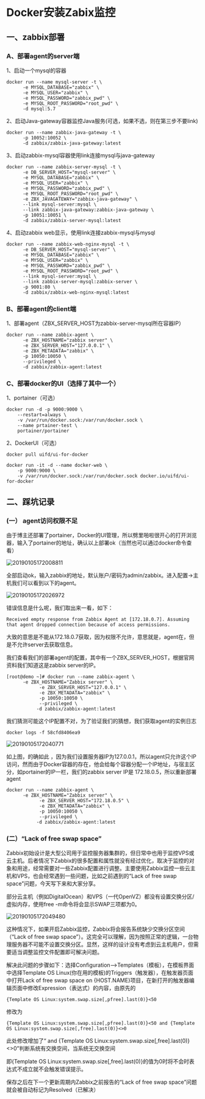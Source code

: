 # Docker安装Zabix监控

## 一、zabbix部署
### A、部署agent的server端

1、启动一个mysql的容器

```shell
docker run --name mysql-server -t \
      -e MYSQL_DATABASE="zabbix" \
      -e MYSQL_USER="zabbix" \
      -e MYSQL_PASSWORD="zabbix_pwd" \
      -e MYSQL_ROOT_PASSWORD="root_pwd" \
      -d mysql:5.7
```

2、启动Java-gateway容器监控Java服务(可选，如果不选，则在第三步不要link)

```shell
docker run --name zabbix-java-gateway -t \
      -p 10052:10052 \
      -d zabbix/zabbix-java-gateway:latest 
```

3、启动zabbix-mysql容器使用link连接mysql与java-gateway

```shell
docker run --name zabbix-server-mysql -t \
      -e DB_SERVER_HOST="mysql-server" \
      -e MYSQL_DATABASE="zabbix" \
      -e MYSQL_USER="zabbix" \
      -e MYSQL_PASSWORD="zabbix_pwd" \
      -e MYSQL_ROOT_PASSWORD="root_pwd" \
      -e ZBX_JAVAGATEWAY="zabbix-java-gateway" \
      --link mysql-server:mysql \
      --link zabbix-java-gateway:zabbix-java-gateway \
      -p 10051:10051 \
      -d zabbix/zabbix-server-mysql:latest
```

4、启动zabbix web显示，使用link连接zabbix-mysql与mysql

```shell
docker run --name zabbix-web-nginx-mysql -t \
      -e DB_SERVER_HOST="mysql-server" \
      -e MYSQL_DATABASE="zabbix" \
      -e MYSQL_USER="zabbix" \
      -e MYSQL_PASSWORD="zabbix_pwd" \
      -e MYSQL_ROOT_PASSWORD="root_pwd" \
      --link mysql-server:mysql \
      --link zabbix-server-mysql:zabbix-server \
      -p 9001:80 \
      -d zabbix/zabbix-web-nginx-mysql:latest
```

### B、部署agent的client端

1、部署agent（ZBX_SERVER_HOST为zabbix-server-mysql所在容器IP）

```shell
docker run --name zabbix-agent \
      -e ZBX_HOSTNAME="zabbix server" \
      -e ZBX_SERVER_HOST="127.0.0.1" \   
      -e ZBX_METADATA="zabbix" \
      -p 10050:10050 \
      --privileged \
      -d zabbix/zabbix-agent:latest
```

### C、部署docker的UI（选择了其中一个）

1、portainer（可选）

```shell
docker run -d -p 9000:9000 \
    --restart=always \
    -v /var/run/docker.sock:/var/run/docker.sock \
    --name prtainer-test \
    portainer/portainer
```

2、DockerUI（可选）

```shell
docker pull uifd/ui-for-docker 

docker run -it -d --name docker-web \
	-p 9000:9000 \
	-v /var/run/docker.sock:/var/run/docker.sock docker.io/uifd/ui-for-docker
```

## 二、踩坑记录

### (一） agent访问权限不足

由于博主还部署了portainer，Docker的UI管理，所以劈里啪啦很开心的打开浏览器，输入了portainer的地址，确认以上部署ok（当然也可以通过docker命令查看）

![20190105172008811](https://github.com/ATSJP/note/blob/master/Docker/assets/20190105172008811.png?raw=true)

全部启动ok，输入zabbix的地址，默认账户/密码为admin/zabbix。进入配置->主机我们可以看到以下的agent。

![20190105172026972](https://github.com/ATSJP/note/blob/master/Docker/assets/20190105172026972.png?raw=true)

错误信息是什么呢，我们取出来一看，如下：

```console
Received empty response from Zabbix Agent at [172.18.0.7]. Assuming that agent dropped connection because of access permissions.
```

大致的意思是不能从172.18.0.7获取，因为权限不允许，意思就是，agent在，但是不允许server去获取信息。

我们查看我们的部署agent的配置，其中有一个ZBX_SERVER_HOST，根据官网资料我们知道这是zabbix server的IP。

```shell
[root@demo ~]# docker run --name zabbix-agent \
      -e ZBX_HOSTNAME="Zabbix server" \
            -e ZBX_SERVER_HOST="127.0.0.1" \
            -e ZBX_METADATA="zabbix" \
            -p 10050:10050 \
            --privileged \
           -d zabbix/zabbix-agent:latest
```

我们猜测可能这个IP配置不对，为了验证我们的猜想，我们获取agent的实例日志

```shell
docker logs -f 58cfd8406ea9
```

![20190105172040771](https://github.com/ATSJP/note/blob/master/Docker/assets/20190105172040771.png?raw=true)

如上图，的确如此 ，因为我们设置服务器IP为127.0.0.1，所以agent只允许这个IP访问，然而由于Docker容器的存在，他会给每个容器分配一个IP地址，与宿主区分，如portainer的IP一栏，我们的zabbix server IP是 172.18.0.5，所以重新部署agent

```shell
docker run --name zabbix-agent \
      -e ZBX_HOSTNAME="Zabbix server" \
            -e ZBX_SERVER_HOST="172.18.0.5" \
            -e ZBX_METADATA="zabbix" \
            -p 10050:10050 \
            --privileged \
           -d zabbix/zabbix-agent:latest
```

### (二）“Lack of free swap space”

Zabbix初始设计是大型公司用于监控服务器集群的，但日常中也用于监控VPS或云主机。后者情况下Zabbix的很多配置和属性就没有经过优化，取决于监控的对象和用途，经常需要对一些Zabbix配置进行调整。主要使用Zabbix监控一些云主机和VPS，也会经常遇到一些问题，比如之前遇到的“Lack of free swap space”问题，今天写下来和大家分享。

部分云主机（例如DigitalOcean）和VPS（一代OpenVZ）都没有设置交换分区/虚拟内存，使用free -m命令将会显示SWAP三项都为0。

![20190105172049480](https://github.com/ATSJP/note/blob/master/Docker/assets/20190105172049480.png?raw=true)

这种情况下，如果开启Zabbix监控，Zabbix将会报告系统缺少交换分区空间（“Lack of free swap space”）。这完全可以理解，因为按照正常的逻辑，一台物理服务器不可能不设置交换分区。显然，这样的设计没有考虑到云主机用户，但需要适当调整监控文件配置即可解决问题。

解决此问题的步骤如下：选择Configuration–>Templates（模板），在模板界面中选择Template OS Linux(你在用的模板)的Triggers（触发器），在触发器页面中打开Lack of free swap space on {HOST.NAME}项目，在新打开的触发器编辑页面中修改Expression（表达式）的内容，由原先的

```properties
{Template OS Linux:system.swap.size[,pfree].last(0)}<50
```

修改为

```properties
{Template OS Linux:system.swap.size[,pfree].last(0)}<50 and {Template OS Linux:system.swap.size[,free].last(0)}<>0
```

此处修改增加了“ and {Template OS Linux:system.swap.size[,free].last(0)}<>0”判断系统有交换空间，当系统无交换空间

即{Template OS Linux:system.swap.size[,free].last(0)}的值为0时将不会时表达式不成立就不会触发错误提示。

保存之后在下一个更新周期内Zabbix之前报告的“Lack of free swap space”问题就会被自动标记为Resolved（已解决）

